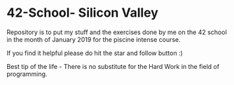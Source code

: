 # 42-School- Silicon Valley
Repository is to put my stuff and the exercises done by me on the 42 school in the month of January 2019 for the piscine intense course.

If you find it helpful please do hit the star and follow button :) 

Best tip of the life - There is no substitute for the Hard Work in the field of programming. 

